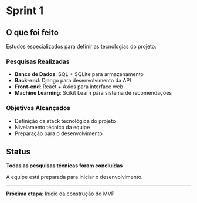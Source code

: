 # Sprint 1

## O que foi feito

Estudos especializados para definir as tecnologias do projeto:

### Pesquisas Realizadas
- **Banco de Dados**: SQL + SQLite para armazenamento
- **Back-end**: Django para desenvolvimento da API  
- **Front-end**: React + Axios para interface web
- **Machine Learning**: Scikit Learn para sistema de recomendações

### Objetivos Alcançados
- Definição da stack tecnológica do projeto
- Nivelamento técnico da equipe
- Preparação para o desenvolvimento

## Status

**Todas as pesquisas técnicas foram concluídas**

A equipe está preparada para iniciar o desenvolvimento.

---

**Próxima etapa**: Início da construção do MVP